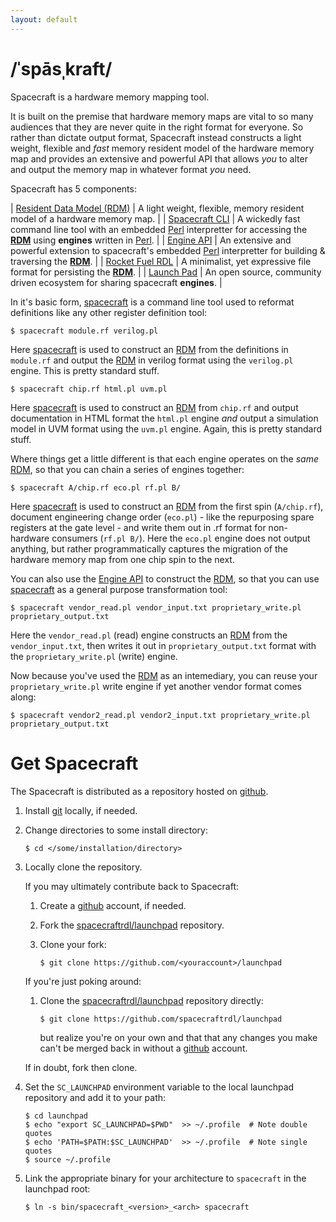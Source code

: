 ```yaml
---
layout: default
---
```


[Perl]:                     https://www.perl.org
[git]:                      https://git-scm.com
[github]:                   https://github.com
[spacecraftrdl/launchpad]:  https://github.com/fiveladdercon/launchpad 
[RDM]:                      rdm/                                          "Resident Data Model"
[spacecraft]:               cli/
[Engine API]:               api/


/ˈspāsˌkraft/
===================

Spacecraft is a hardware memory mapping tool.  

It is built on the premise that hardware memory maps are vital to so many audiences that they are 
never quite in the right format for everyone. So rather than dictate output format, Spacecraft 
instead constructs a light weight, flexible and _fast_ memory resident model of the hardware 
memory map and provides an extensive and powerful API that allows *you* to alter and output 
the memory map in whatever format *you* need.

Spacecraft has 5 components:

| [Resident Data Model (RDM)](rdm/) | A light weight, flexible, memory resident model of a hardware memory map.                                                                     |
| [Spacecraft CLI](cli/)            | A wickedly fast command line tool with an embedded [Perl][] interpretter for accessing the **[RDM][]** using **engines** written in [Perl][]. |
| [Engine API](api/)                | An extensive and powerful extension to spacecraft's embedded [Perl][] interpretter for building & traversing the **[RDM][]**.                 |
| [Rocket Fuel RDL](rdl/)           | A minimalist, yet expressive file format for persisting the **[RDM][]**.                                                                      |
| [Launch Pad](pad/)                | An open source, community driven ecosystem for sharing spacecraft **engines**.                                                                |

In it's basic form, [spacecraft][] is a command line tool used to reformat definitions 
like any other register definition tool:

```
$ spacecraft module.rf verilog.pl
```

Here [spacecraft][] is used to construct an [RDM][] from the definitions in `module.rf` and output 
the [RDM][] in verilog format using the `verilog.pl` engine.  This is pretty standard stuff.

```
$ spacecraft chip.rf html.pl uvm.pl
```

Here [spacecraft][] is used to construct an [RDM][] from `chip.rf` and output documentation in 
HTML format the `html.pl` engine _and_ output a simulation model in UVM format using the `uvm.pl` 
engine.  Again, this is pretty standard stuff.

Where things get a little different is that each engine operates on the _same_ [RDM][], so that 
you can chain a series of engines together:

```
$ spacecraft A/chip.rf eco.pl rf.pl B/
```

Here [spacecraft][] is used to construct an [RDM][] from the first spin (`A/chip.rf`), document 
engineering change order (`eco.pl`) - like the repurposing spare registers at the gate level - 
and write them out in .rf format for non-hardware consumers (`rf.pl B/`).  Here the `eco.pl` 
engine does not output anything, but rather programmatically captures the migration of the 
hardware memory map from one chip spin to the next.

You can also use the [Engine API][] to construct the [RDM][], so that you can use [spacecraft][]
as a general purpose transformation tool:

```
$ spacecraft vendor_read.pl vendor_input.txt proprietary_write.pl proprietary_output.txt
```

Here the `vendor_read.pl` (read) engine constructs an [RDM][] from the `vendor_input.txt`, 
then writes it out in `proprietary_output.txt` format with the `proprietary_write.pl` 
(write) engine.

Now because you've used the [RDM][] as an intemediary, you can reuse your `proprietary_write.pl`
write engine if yet another vendor format comes along:

```
$ spacecraft vendor2_read.pl vendor2_input.txt proprietary_write.pl proprietary_output.txt
```



Get Spacecraft
==============

The Spacecraft is distributed as a repository hosted on [github][].

1. Install [git][] locally, if needed.

2. Change directories to some install directory:

   ```
   $ cd </some/installation/directory>
   ```

3. Locally clone the repository.

   If you may ultimately contribute back to Spacecraft:

   1.  Create a [github][] account, if needed.

   2.  Fork the [spacecraftrdl/launchpad][] repository.

   3.  Clone your fork:

	   ```
	   $ git clone https://github.com/<youraccount>/launchpad
	   ```

   If you're just poking around: 

   1.  Clone the [spacecraftrdl/launchpad][] repository directly:

	   ```
	   $ git clone https://github.com/spacecraftrdl/launchpad
	   ```

	   but realize you're on your own and that that any changes you make 
	   can't be merged back in without a [github][] account.

   If in doubt, fork then clone.

4. Set the `SC_LAUNCHPAD` environment variable to the local launchpad repository 
   and add it to your path:

   ```
   $ cd launchpad
   $ echo "export SC_LAUNCHPAD=$PWD"  >> ~/.profile  # Note double quotes
   $ echo 'PATH=$PATH:$SC_LAUNCHPAD'  >> ~/.profile  # Note single quotes
   $ source ~/.profile
   ```

5. Link the appropriate binary for your architecture to `spacecraft` in the launchpad root:

   ```
   $ ln -s bin/spacecraft_<version>_<arch> spacecraft
   ```
